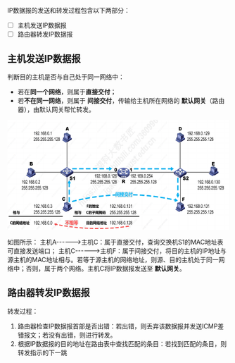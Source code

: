 IP数据报的发送和转发过程包含以下两部分：
- [ ] 主机发送IP数据报
- [ ] 路由器转发IP数据报

## 主机发送IP数据报
 判断目的主机是否与自己处于同一网络中：
- 若在**同一个网络**，则属于**直接交付**；
- 若**不在同一网络**，则属于 **间接交付**，传输给主机所在网络的 **默认网关**（路由器），由默认网关帮忙转发。
 <div align=left><img width="530" height="250" src="./images/IP主机转发.PNG"/></div>  
  
如图所示：
主机A------>主机C：属于直接交付，查询交换机S1的MAC地址表可直接发送端口；
主机C------>主机F：属于间接交付，将目的主机的IP地址与源主机的MAC地址相与。若等于源主机的网络地址，则源、目的主机处于同一网络中；否则，属于两个网络。主机C将IP数据报发送至 **默认网关**。

## 路由器转发IP数据报
转发过程：
1. 路由器检查IP数据报首部是否出错：若出错，则丢弃该数据报并发送ICMP差错报文；若没有出错，则进行转发。
2. 根据IP数据报的目的地址在路由表中查找匹配的条目：若找到匹配的条目，则转发指示的下一跳
